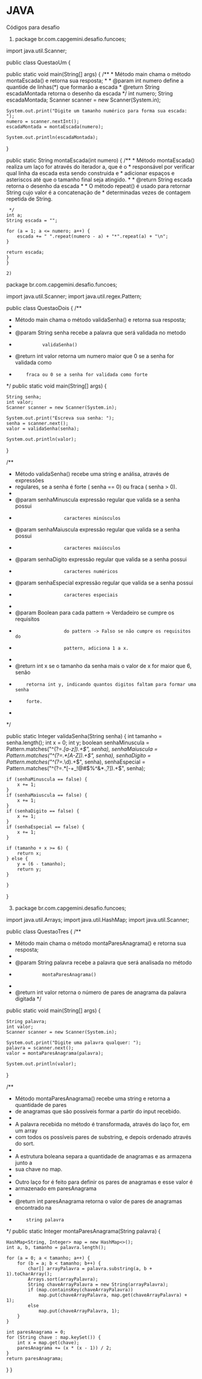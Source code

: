# JAVA
Códigos para desafio 



1) package br.com.capgemini.desafio.funcoes;

import java.util.Scanner;

public class QuestaoUm {

public static void main(String[] args) {
	/**
	 * Método main chama o método montaEscada() e retorna sua resposta;
	 * 
	 * @param int numero define a quantide de linhas(*) que formarão a escada
	 * @return String escadaMontada retorna o desenho da escada
	 */
	int numero;
	String escadaMontada;
	Scanner scanner = new Scanner(System.in);

	System.out.print("Digite um tamanho numérico para forma sua escada: ");
	numero = scanner.nextInt();
	escadaMontada = montaEscada(numero);

	System.out.println(escadaMontada);

}

public static String montaEscada(int numero) {
	/**
	 * Método montaEscada() realiza um laço for através do iterador a, que é o
	 * responsável por verificar qual linha da escada esta sendo construida e
	 * adicionar espaços e asteriscos até que o tamanho final seja atingido.
	 * 
	 * @return String escada retorna o desenho da escada
	 * 
	 * O método repeat() é usado para retornar String cujo valor é a concatenação de
	 * determinadas vezes de contagem repetida de String.

	 */
	int a;
	String escada = "";

	for (a = 1; a <= numero; a++) {
		escada += " ".repeat(numero - a) + "*".repeat(a) + "\n";
	}

	return escada;
    }
    }
    
    2) 
package br.com.capgemini.desafio.funcoes;

import java.util.Scanner;
import java.util.regex.Pattern;

public class QuestaoDois {
/**
 * Método main chama o método validaSenha() e retorna sua resposta;
 * 
 * @param String senha recebe a palavra que será validada no metodo
 *               validaSenha()
 * @return int valor retorna um numero maior que 0 se a senha for validada como
 *         fraca ou 0 se a senha for validada como forte
 */
public static void main(String[] args) {

	String senha;
	int valor;
	Scanner scanner = new Scanner(System.in);

	System.out.print("Escreva sua senha: ");
	senha = scanner.next();
	valor = validaSenha(senha);

	System.out.println(valor);

}

/**
 * Método validaSenha() recebe uma string e análisa, através de expressões
 * regulares, se a senha é forte ( senha == 0) ou fraca ( senha > 0).
 * 
 * @param senhaMinuscula expressão regular que valida se a senha possui
 *                       caracteres minúsculos
 * @param senhaMaiuscula expressão regular que valida se a senha possui
 *                       caracteres maiúsculos
 * @param senhaDigito    expressão regular que valida se a senha possui
 *                       caracteres numéricos
 * @param senhaEspecial  expressão regular que valida se a senha possui
 *                       caracteres especiais
 * 
 * @param Boolean        para cada pattern -> Verdadeiro se cumpre os requisitos
 *                       do pattern -> Falso se não cumpre os requisitos do
 *                       pattern, adiciona 1 a x.
 * 
 * @return int x se o tamanho da senha mais o valor de x for maior que 6, senão
 *         retorna int y, indicando quantos digitos faltam para formar uma senha
 *         forte.
 * 
 */

public static Integer validaSenha(String senha) {
	int tamanho = senha.length();
	int x = 0;
	int y;
	boolean senhaMinuscula = Pattern.matches("^(?=.*[a-z]).+$", senha),
			senhaMaiuscula = Pattern.matches("^(?=.*[A-Z]).+$", senha),
			senhaDigito = Pattern.matches("^(?=.*\\d).+$", senha),
			senhaEspecial = Pattern.matches("^(?=.*[-+_!@#$%^&*.,?]).+$", senha);

	if (senhaMinuscula == false) {
		x += 1;
	}
	if (senhaMaiuscula == false) {
		x += 1;
	}
	if (senhaDigito == false) {
		x += 1;
	}
	if (senhaEspecial == false) {
		x += 1;
	}

	if (tamanho + x >= 6) {
		return x;
	} else {
		y = (6 - tamanho);
		return y;
	}

    }
}

3) package br.com.capgemini.desafio.funcoes;

import java.util.Arrays;
import java.util.HashMap;
import java.util.Scanner;

public class QuestaoTres {
/**
 * Método main chama o método montaParesAnagrama() e retorna sua resposta;
 * 
 * @param String palavra recebe a palavra que será analisada no método
 *               montaParesAnagrama()
 * 
 * @return int valor retorna o número de pares de anagrama da palavra digitada
 */

public static void main(String[] args) {

	String palavra;
	int valor;
	Scanner scanner = new Scanner(System.in);

	System.out.print("Digite uma palavra qualquer: ");
	palavra = scanner.next();
	valor = montaParesAnagrama(palavra);

	System.out.println(valor);
}

/**
 * Método montaParesAnagrama() recebe uma string e retorna a quantidade de pares
 * de anagramas que são possíveis formar a partir do input recebido.
 * 
 * A palavra recebida no método é transformada, através do laço for, em um array
 * com todos os possíveis pares de substring, e depois ordenado através do sort.
 * 
 * A estrutura boleana separa a quantidade de anagramas e as armazena junto a
 * sua chave no map.
 * 
 * Outro laço for é feito para definir os pares de anagramas e esse valor é
 * armazenado em paresAnagrama
 * 
 * @return int paresAnagrama retorna o valor de pares de anagramas encontrado na
 *         string palavra
 */
public static Integer montaParesAnagrama(String palavra) {

	HashMap<String, Integer> map = new HashMap<>();
	int a, b, tamanho = palavra.length();

	for (a = 0; a < tamanho; a++) {
		for (b = a; b < tamanho; b++) {
			char[] arrayPalavra = palavra.substring(a, b + 1).toCharArray();
			Arrays.sort(arrayPalavra);
			String chaveArrayPalavra = new String(arrayPalavra);
			if (map.containsKey(chaveArrayPalavra))
				map.put(chaveArrayPalavra, map.get(chaveArrayPalavra) + 1);
			else
				map.put(chaveArrayPalavra, 1);
		}
	}

	int paresAnagrama = 0;
	for (String chave : map.keySet()) {
		int x = map.get(chave);
		paresAnagrama += (x * (x - 1)) / 2; 
	}
	return paresAnagrama;
}
}
